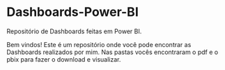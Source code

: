 # Dashboards-Power-BI
Repositório de Dashboards feitas em Power BI.

Bem vindos! Este é um repositório onde você pode encontrar as Dashboards realizados por mim.
Nas pastas vocês encontraram o pdf e o pbix para fazer o download e visualizar.
